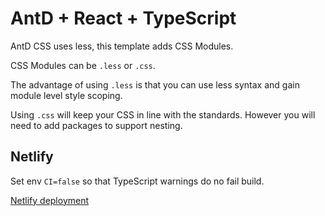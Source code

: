 # AntD + React + TypeScript

AntD CSS uses less, this template adds CSS Modules.

CSS Modules can be `.less` or `.css`. 

The advantage of using `.less` is that you can use less syntax and gain module level style scoping.

Using `.css` will keep your CSS in line with the standards. However you will need to add packages to support nesting.

## Netlify

Set env `CI=false` so that TypeScript warnings do no fail build.

[Netlify deployment](https://tangerine-pegasus-42f49f.netlify.app)